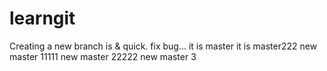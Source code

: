 # learngit
Creating a new branch is & quick.
fix bug...
it is master
it is master222
new master 11111
new master 22222
new master 3